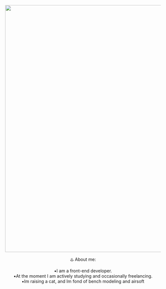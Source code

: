 <div id="header" align="center">
  <img src="https://media.giphy.com/media/Lny6Rw04nsOOc/giphy.gif" width="800"/>

  :hotsprings: About me:

  :black_small_square:I am a front-end developer.<br>
:black_small_square:At the moment I am actively studying and occasionally freelancing.<br>
:black_small_square:Im raising a cat, and Im fond of bench modeling and airsoft<br>
</div>


